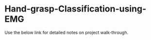 # Hand-grasp-Classification-using-EMG


Use the below link for detailed notes on project walk-through.
